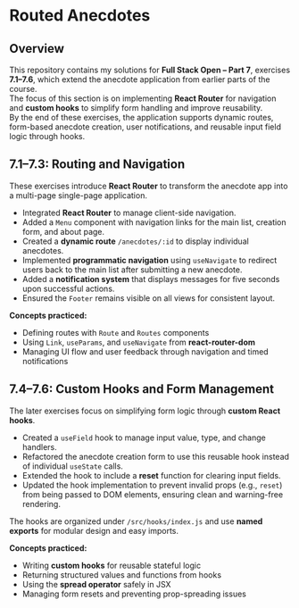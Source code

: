 # Routed Anecdotes  

## Overview  

This repository contains my solutions for **Full Stack Open – Part 7**, exercises **7.1–7.6**, which extend the anecdote application from earlier parts of the course.  
The focus of this section is on implementing **React Router** for navigation and **custom hooks** to simplify form handling and improve reusability.  
By the end of these exercises, the application supports dynamic routes, form-based anecdote creation, user notifications, and reusable input field logic through hooks.  

## 7.1–7.3: Routing and Navigation  

These exercises introduce **React Router** to transform the anecdote app into a multi-page single-page application.  

- Integrated **React Router** to manage client-side navigation.  
- Added a `Menu` component with navigation links for the main list, creation form, and about page.  
- Created a **dynamic route** `/anecdotes/:id` to display individual anecdotes.  
- Implemented **programmatic navigation** using `useNavigate` to redirect users back to the main list after submitting a new anecdote.  
- Added a **notification system** that displays messages for five seconds upon successful actions.  
- Ensured the `Footer` remains visible on all views for consistent layout.  

**Concepts practiced:**  

- Defining routes with `Route` and `Routes` components  
- Using `Link`, `useParams`, and `useNavigate` from **react-router-dom**  
- Managing UI flow and user feedback through navigation and timed notifications  

## 7.4–7.6: Custom Hooks and Form Management  

The later exercises focus on simplifying form logic through **custom React hooks**.  

- Created a `useField` hook to manage input value, type, and change handlers.  
- Refactored the anecdote creation form to use this reusable hook instead of individual `useState` calls.  
- Extended the hook to include a **reset** function for clearing input fields.  
- Updated the hook implementation to prevent invalid props (e.g., `reset`) from being passed to DOM elements, ensuring clean and warning-free rendering.  

The hooks are organized under `/src/hooks/index.js` and use **named exports** for modular design and easy imports.  

**Concepts practiced:**  

- Writing **custom hooks** for reusable stateful logic  
- Returning structured values and functions from hooks  
- Using the **spread operator** safely in JSX  
- Managing form resets and preventing prop-spreading issues  
